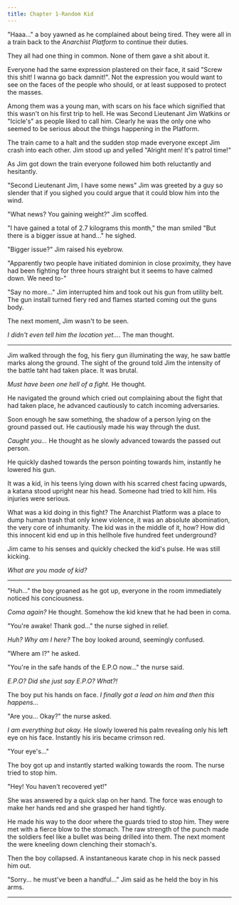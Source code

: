```yaml
---
title: Chapter 1-Random Kid
---
```


"Haaa..." a boy yawned as he complained about being tired. They were all in a train back to the *Anarchist Platform* to continue their duties.

They all had one thing in common. None of them gave a shit about it.

Everyone had the same expression plastered on their face, it said "Screw this shit! I wanna go back damnit!". Not the expression you would want to see on the faces of the people who should, or at least supposed to protect the masses.

Among them was a young man, with scars on his face which signified that this wasn't on his first trip to hell. He was Second Lieutenant Jim Watkins or "Icicle's" as people liked to call him. Clearly he was the only one who seemed to be serious about the things happening in the Platform.

The train came to a halt and the sudden stop made everyone except Jim crash into each other. Jim stood up and yelled "Alright men! It's patrol time!"

As Jim got down the train everyone followed him both reluctantly and hesitantly.

"Second Lieutenant Jim, I have some news" Jim was greeted by a guy so slender that if you sighed you could argue that it could blow him into the wind.

"What news? You gaining weight?" Jim scoffed.

"I have gained a total of 2.7 kilograms this month," the man smiled "But there is a bigger issue at hand..." he sighed.

"Bigger issue?" Jim raised his eyebrow.

"Apparently two people have initiated dominion in close proximity, they have had been fighting for three hours straight but it seems to have calmed down. We need to-"

"Say no more..." Jim interrupted him and took out his gun from utility belt. The gun install turned fiery red and flames started coming out the guns body.

The next moment, Jim wasn't to be seen.

*I didn't even tell him the location yet...*. The man thought.

---

Jim walked through the fog, his fiery gun illuminating the way, he saw battle marks along the ground. The sight of the ground told Jim the intensity of the battle taht had taken place. It was brutal.

*Must have been one hell of a fight.* He thought.

He navigated the ground which cried out complaining about the fight that had taken place, he advanced cautiously to catch incoming adversaries.

Soon enough he saw something, the shadow of a person lying on the ground passed out. He cautiously made his way through the dust.

*Caught you...* He thought as he slowly advanced towards the passed out person.

He quickly dashed towards the person pointing towards him, instantly he lowered his gun.

It was a kid, in his teens lying down with his scarred chest facing upwards, a katana stood upright near his head. Someone had tried to kill him. His injuries were serious.

What was a kid doing in this fight? The Anarchist Platform was a place to dump human trash that only knew violence, it was an absolute abomination, the very core of inhumanity. The kid was in the middle of it, how? How did this innocent kid end up in this hellhole five hundred feet underground?

Jim came to his senses and quickly checked the kid's pulse. He was still kicking.

*What are you made of kid?*

---

"Huh..." the boy groaned as he got up, everyone in the room immediately noticed his conciousness.

*Coma again?* He thought. Somehow the kid knew that he had been in coma.

"You're awake! Thank god..." the nurse sighed in relief.

*Huh? Why am I here?* The boy looked around, seemingly confused.

"Where am I?" he asked.

"You're in the safe hands of the E.P.O now..." the nurse said.

*E.P.O? Did she just say E.P.O? What?!*

The boy put his hands on face. *I finally got a lead on him and then this happens...*

"Are you... Okay?" the nurse asked.

*I am everything but okay.* He slowly lowered his palm revealing only his left eye on his face. Instantly his iris became crimson red.

"Your eye's..."

The boy got up and instantly started walking towards the room. The nurse tried to stop him.

"Hey! You haven't recovered yet!"

She was answered by a quick slap on her hand. The force was enough to make her hands red and she grasped her hand tightly.

He made his way to the door where the guards tried to stop him. They were met with a fierce blow to the stomach. The raw strength of the punch made the soldiers feel like a bullet was being drilled into them. The next moment the were kneeling down clenching their stomach's.

Then the boy collapsed. A instantaneous karate chop in his neck passed him out.

"Sorry... he must've been a handful..." Jim said as he held the boy in his arms.

---


